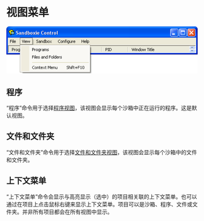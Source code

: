 # 视图菜单

![](../Media/ViewMenu.png)

## 程序

“程序”命令用于选择[程序视图](ProgramsView.md)，该视图会显示每个沙箱中正在运行的程序。这是默认视图。

## 文件和文件夹

“文件和文件夹”命令用于选择[文件和文件夹视图](FilesAndFoldersView.md)，该视图会显示每个沙箱中的文件和文件夹。

## 上下文菜单

“上下文菜单”命令会显示与高亮显示（选中）的项目相关联的上下文菜单。也可以通过在项目上点击鼠标右键来显示上下文菜单。项目可以是沙箱、程序、文件或文件夹。并非所有项目都会在所有视图中显示。